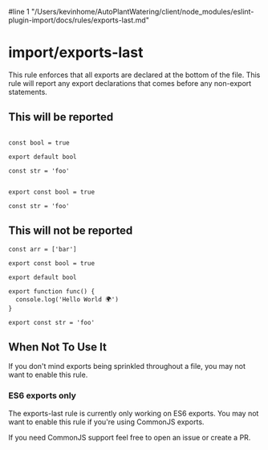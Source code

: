 #line 1 "/Users/kevinhome/AutoPlantWatering/client/node_modules/eslint-plugin-import/docs/rules/exports-last.md"
# import/exports-last

<!-- end auto-generated rule header -->

This rule enforces that all exports are declared at the bottom of the file. This rule will report any export declarations that comes before any non-export statements.

## This will be reported

```JS

const bool = true

export default bool

const str = 'foo'

```

```JS

export const bool = true

const str = 'foo'

```

## This will not be reported

```JS
const arr = ['bar']

export const bool = true

export default bool

export function func() {
  console.log('Hello World 🌍')
}

export const str = 'foo'
```

## When Not To Use It

If you don't mind exports being sprinkled throughout a file, you may not want to enable this rule.

### ES6 exports only

The exports-last rule is currently only working on ES6 exports. You may not want to enable this rule if you're using CommonJS exports.

If you need CommonJS support feel free to open an issue or create a PR.
